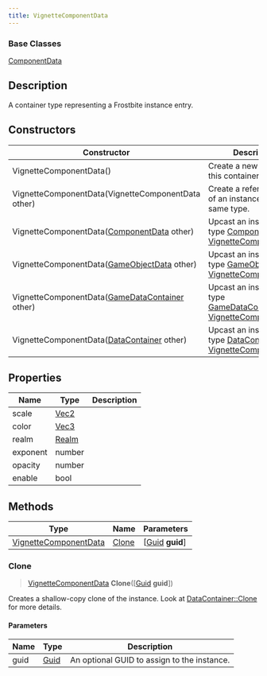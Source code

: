 ```yaml
---
title: VignetteComponentData
---
```

### Base Classes

[ComponentData](ComponentData)

## Description

A container type representing a Frostbite instance entry.

## Constructors

| Constructor                                                                      | Description                                                                                                                       |
| -------------------------------------------------------------------------------- | --------------------------------------------------------------------------------------------------------------------------------- |
| VignetteComponentData()                                                          | Create a new instance of this container type.                                                                                     |
| VignetteComponentData(VignetteComponentData other)                               | Create a reference copy of an instance of the same type.                                                                          |
| VignetteComponentData([ComponentData](ComponentData) other)                      | Upcast an instance of type [ComponentData](ComponentData) to [VignetteComponentData](VignetteComponentData).                      |
| VignetteComponentData([GameObjectData](GameObjectData) other)                    | Upcast an instance of type [GameObjectData](GameObjectData) to [VignetteComponentData](VignetteComponentData).                    |
| VignetteComponentData([GameDataContainer](GameDataContainer) other)              | Upcast an instance of type [GameDataContainer](GameDataContainer) to [VignetteComponentData](VignetteComponentData).              |
| VignetteComponentData([DataContainer](/vext/ref/shared/class/datacontainer) other) | Upcast an instance of type [DataContainer](/vext/ref/shared/class/datacontainer) to [VignetteComponentData](VignetteComponentData). |

## Properties

| Name     | Type                              | Description |
| -------- | --------------------------------- | ----------- |
| scale    | [Vec2](/vext/ref/shared/class/vec2) |             |
| color    | [Vec3](/vext/ref/shared/class/vec3) |             |
| realm    | [Realm](Realm)                    |             |
| exponent | number                            |             |
| opacity  | number                            |             |
| enable   | bool                              |             |

## Methods

| Type                                           | Name            | Parameters                                     |
| ---------------------------------------------- | --------------- | ---------------------------------------------- |
| [VignetteComponentData](VignetteComponentData) | [Clone](#clone) | \[[Guid](/vext/ref/shared/class/guid) **guid**\] |

### Clone

> [VignetteComponentData](VignetteComponentData) **Clone**(\[[Guid](/vext/ref/shared/class/guid) **guid**\])

Creates a shallow-copy clone of the instance. Look at [DataContainer::Clone](/vext/ref/shared/class/datacontainer#clone) for more details.

#### Parameters

| Name | Type         | Description                                 |
| ---- | ------------ | ------------------------------------------- |
| guid | [Guid](Guid) | An optional GUID to assign to the instance. |
